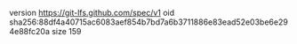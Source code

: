 version https://git-lfs.github.com/spec/v1
oid sha256:88df4a40715ac6083aef854b7bd7a6b3711886e83ead52e03be6e294e88fc20a
size 159
